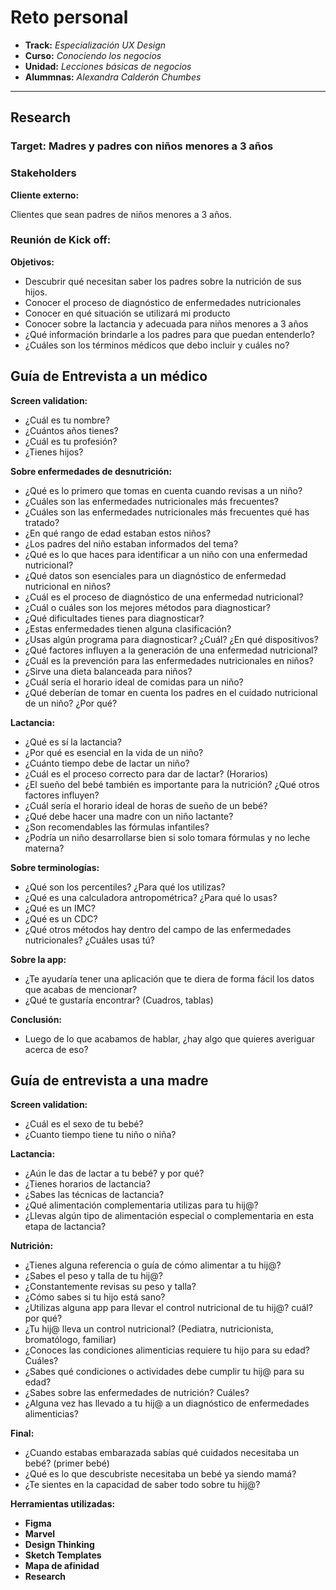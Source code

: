 # Reto personal

* **Track:** _Especialización UX Design_
* **Curso:** _Conociendo los negocios_
* **Unidad:** _Lecciones básicas de negocios_
* **Alummnas:** _Alexandra Calderón Chumbes_

            

***

## Research

### Target: Madres y padres con niños menores a 3 años

### Stakeholders

**Cliente externo:**

Clientes que sean padres de niños menores a 3 años.

### Reunión de Kick off:

**Objetivos:**

* Descubrir qué necesitan saber los padres sobre la nutrición de sus hijos.
* Conocer el proceso de diagnóstico de enfermedades nutricionales
* Conocer en qué situación se utilizará mi producto
* Conocer sobre la lactancia y adecuada para niños menores a 3 años
* ¿Qué información brindarle a los padres para que puedan entenderlo?
* ¿Cuáles son los términos médicos que debo incluir y cuáles no?

## Guía de Entrevista a un médico

**Screen validation:**

- ¿Cuál es tu nombre?
- ¿Cuántos años tienes?
- ¿Cuál es tu profesión?
- ¿Tienes hijos?

**Sobre enfermedades de desnutrición:**
 	
- ¿Qué es lo primero que tomas en cuenta cuando revisas a un niño?
- ¿Cuáles son las enfermedades nutricionales más frecuentes?
- ¿Cuáles son las enfermedades nutricionales más frecuentes qué has tratado?
- ¿En qué rango de edad estaban estos niños?
- ¿Los padres del niño estaban informados del tema?
- ¿Qué es lo que haces para identificar a un niño con una enfermedad nutricional?
- ¿Qué datos son esenciales para un diagnóstico de enfermedad nutricional en niños?
- ¿Cuál es el proceso de diagnóstico de una enfermedad nutricional?
- ¿Cuál o cuáles son los mejores métodos para diagnosticar?
- ¿Qué dificultades tienes para diagnosticar?
- ¿Estas enfermedades tienen alguna clasificación?
- ¿Usas algún programa para diagnosticar? ¿Cuál? ¿En qué dispositivos?
- ¿Qué factores influyen a la generación de una enfermedad nutricional?
- ¿Cuál es la prevención para las enfermedades nutricionales en niños?
- ¿Sirve una dieta balanceada para niños? 
- ¿Cuál sería el horario ideal de comidas para un niño?
- ¿Qué deberían de tomar en cuenta los padres en el cuidado nutricional de un niño? ¿Por qué?


**Lactancia:**

- ¿Qué es sí la lactancia?
- ¿Por qué es esencial en la vida de un niño?
- ¿Cuánto tiempo debe de lactar un niño?
- ¿Cuál es el proceso correcto para dar de lactar? (Horarios)
- ¿El sueño del bebé también es importante para la nutrición? ¿Qué otros factores influyen?
- ¿Cuál sería el horario ideal de horas de sueño de un bebé?
- ¿Qué debe hacer una madre con un niño lactante?
- ¿Son recomendables las fórmulas infantiles?
- ¿Podría un niño desarrollarse bien si solo tomara fórmulas y no leche materna?


**Sobre terminologías:**

- ¿Qué son los percentiles? ¿Para qué los utilizas?
- ¿Qué es una calculadora antropométrica? ¿Para qué lo usas?
- ¿Qué es un IMC?
- ¿Qué es un CDC?
- ¿Qué otros métodos hay dentro del campo de las enfermedades nutricionales? ¿Cuáles usas tú?


**Sobre la app:**

- ¿Te ayudaría tener una aplicación que te diera de forma fácil los datos que acabas de mencionar?
- ¿Qué te gustaría encontrar? (Cuadros, tablas)

**Conclusión:**

- Luego de lo que acabamos de hablar, ¿hay algo que quieres averiguar acerca de eso?


## Guía de entrevista a una madre

**Screen validation:**

- ¿Cuál es el sexo de tu bebé?
- ¿Cuanto tiempo tiene tu niño o niña?

**Lactancia:**

- ¿Aún le das de lactar a tu bebé? y por qué?
- ¿Tienes horarios de lactancia?
- ¿Sabes las técnicas de lactancia?
- ¿Qué alimentación complementaria utilizas para tu hij@?
- ¿Llevas algún tipo de alimentación especial o complementaria en esta etapa de lactancia?

**Nutrición:**

- ¿Tienes alguna referencia o guía de cómo alimentar a tu hij@?
- ¿Sabes el peso y talla de tu hij@?
- ¿Constantemente revisas su peso y talla?
- ¿Cómo sabes si tu hijo está sano?
- ¿Utilizas alguna app para llevar el control nutricional de tu hij@? cuál? por qué?
- ¿Tu hij@ lleva un control nutricional? (Pediatra, nutricionista, bromatólogo, familiar)
- ¿Conoces las condiciones alimenticias requiere tu hijo para su edad? Cuáles?
- ¿Sabes qué condiciones o actividades debe cumplir tu hij@ para su edad? 
- ¿Sabes sobre las enfermedades de nutrición? Cuáles?
- ¿Alguna vez has llevado a tu hij@ a un diagnóstico de enfermedades alimenticias?

**Final:**

- ¿Cuando estabas embarazada sabías qué cuidados necesitaba un bebé? (primer bebé)
- ¿Qué es lo que descubriste necesitaba un bebé ya siendo mamá?
- ¿Te sientes en la capacidad de saber todo sobre tu hij@?


**Herramientas utilizadas:**

* **Figma**
* **Marvel**
* **Design Thinking**
* **Sketch Templates**
* **Mapa de afinidad**
* **Research**

